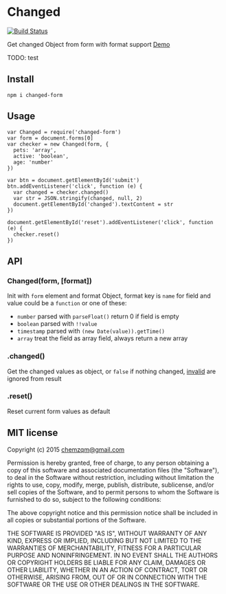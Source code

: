 # Changed

[![Build Status](https://secure.travis-ci.org/chemzqm/changed.png)](http://travis-ci.org/chemzqm/changed)

Get changed Object from form with format support [Demo](chemzqm.github.io/changed/)

TODO: test


## Install

    npm i changed-form

## Usage

```
var Changed = require('changed-form')
var form = document.forms[0]
var checker = new Changed(form, {
  pets: 'array',
  active: 'boolean',
  age: 'number'
})

var btn = document.getElementById('submit')
btn.addEventListener('click', function (e) {
  var changed = checker.changed()
  var str = JSON.stringify(changed, null, 2)
  document.getElementById('changed').textContent = str
})

document.getElementById('reset').addEventListener('click', function (e) {
  checker.reset()
})
```

## API

### Changed(form, [format])

Init with `form` element and format Object, format key is `name` for field and value could be a `function` or one of these:

* `number` parsed with `parseFloat()` return 0 if field is empty
* `boolean` parsed with `!!value`
* `timestamp` parsed with `(new Date(value)).getTime()`
* `array` treat the field as array field, always return a new array

### .changed()

Get the changed values as object, or `false` if nothing changed, [invalid](https://github.com/chemzqm/invalid) are ignored from result

### .reset()

Reset current form values as default


## MIT license
Copyright (c) 2015 chemzqm@gmail.com

Permission is hereby granted, free of charge, to any person obtaining a copy of this software and associated documentation files (the "Software"), to deal in the Software without restriction, including without limitation the rights to use, copy, modify, merge, publish, distribute, sublicense, and/or sell copies of the Software, and to permit persons to whom the Software is furnished to do so, subject to the following conditions:

The above copyright notice and this permission notice shall be included in all copies or substantial portions of the Software.

THE SOFTWARE IS PROVIDED "AS IS", WITHOUT WARRANTY OF ANY KIND, EXPRESS OR IMPLIED, INCLUDING BUT NOT LIMITED TO THE WARRANTIES OF MERCHANTABILITY, FITNESS FOR A PARTICULAR PURPOSE AND NONINFRINGEMENT. IN NO EVENT SHALL THE AUTHORS OR COPYRIGHT HOLDERS BE LIABLE FOR ANY CLAIM, DAMAGES OR OTHER LIABILITY, WHETHER IN AN ACTION OF CONTRACT, TORT OR OTHERWISE, ARISING FROM, OUT OF OR IN CONNECTION WITH THE SOFTWARE OR THE USE OR OTHER DEALINGS IN THE SOFTWARE.
